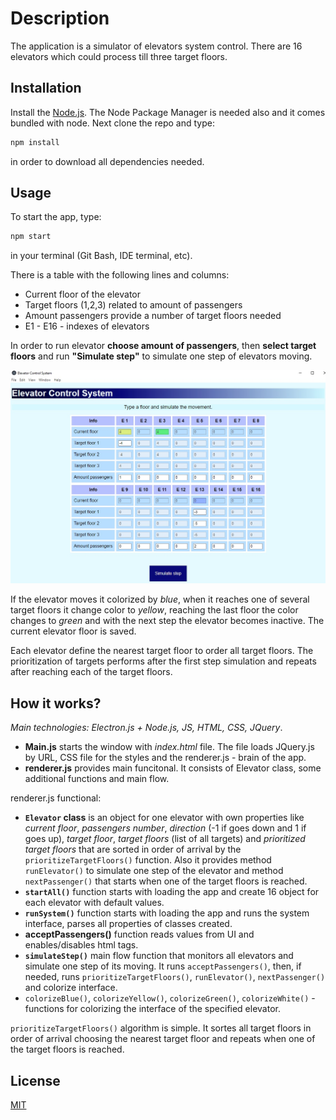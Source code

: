 # Description

The application is a simulator of elevators system control.
There are 16 elevators which could process till three target floors.

## Installation

Install the [Node.js](https://nodejs.org/en/download/). The Node Package Manager is needed also and it comes bundled with node. Next clone the repo and type:

```js
npm install
```
in order to download all dependencies needed.

## Usage
To start the app, type:

```js
npm start
```
in your terminal (Git Bash, IDE terminal, etc).

There is a table with the following lines and columns:
- Current floor of the elevator
- Target floors (1,2,3) related to amount of passengers
- Amount passengers provide a number of target floors needed
- E1 - E16 - indexes of elevators

In order to run elevator **choose amount of passengers**, then **select target floors** and run **"Simulate step"** to simulate one step of elevators moving.

![screen](screen.jpg)

If the elevator moves it colorized by *blue*, when it reaches one of several target floors it change color to *yellow*, reaching the last floor the color changes to *green* and with the next step the elevator becomes inactive. The current elevator floor is saved.

Each elevator define the nearest target floor to order all target floors. The prioritization of targets performs after the first step simulation and repeats after reaching each of the target floors.

## How it works?

*Main technologies: Electron.js + Node.js, JS, HTML, CSS, JQuery*.
- **Main.js** starts the window with *index.html* file. The file loads JQuery.js by URL, CSS file for the styles and the renderer.js - brain of the app.
- **renderer.js** provides main funcitonal. It consists of Elevator class, some additional functions and main flow.

renderer.js functional:
- **`Elevator` class** is an object for one elevator with own properties like *current floor*, *passengers number*, *direction* (-1 if goes down and 1 if goes up), *target floor*, *target floors* (list of all targets) and *prioritized target floors* that are sorted in order of arrival by the `prioritizeTargetFloors()` function. Also it provides method `runElevator()` to simulate one step of the elevator and method `nextPassenger()` that starts when one of the target floors is reached.
- **`startAll()`** function starts with loading the app and create 16 object for each elevator with default values.
- **`runSystem()`** function starts with loading the app and runs the system interface, parses all properties of classes created.
- **acceptPassengers()** function reads values from UI and enables/disables html tags.
- **`simulateStep()`** main flow function that monitors all elevators and simulate one step of its moving. It runs `acceptPassengers()`, then, if needed, runs `prioritizeTargetFloors()`, `runElevator()`, `nextPassenger()` and colorize interface. 
- `colorizeBlue()`, `colorizeYellow()`, `colorizeGreen()`, `colorizeWhite()` - functions for colorizing the interface of the specified elevator.

`prioritizeTargetFloors()` algorithm is simple. It sortes all target floors in order of arrival choosing the nearest target floor and repeats when one of the target floors is reached.


## License

[MIT](https://choosealicense.com/licenses/mit/)